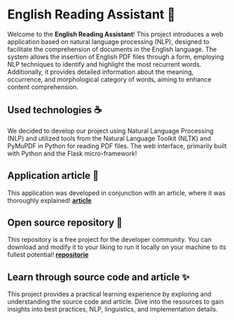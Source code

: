 # English Reading Assistant 📜

Welcome to the **English Reading Assistant**! This project introduces a web application based on natural language processing (NLP), designed to facilitate the comprehension of documents in the English language. The system allows the insertion of English PDF files through a form, employing NLP techniques to identify and highlight the most recurrent words. Additionally, it provides detailed information about the meaning, occurrence, and morphological category of words, aiming to enhance content comprehension.

## Used technologies ☕️

We decided to develop our project using Natural Language Processing (NLP) and utilized tools from the Natural Language Toolkit (NLTK) and PyMuPDF in Python for reading PDF files. The web interface, primarily built with Python and the Flask micro-framework!

## Application article 🎉

This application was developed in conjunction with an article, where it was thoroughly explained! **[article](https://github.com/amadeusferro/English-language-reading-assistant)**

## Open source repository 🦄

This repository is a free project for the developer community. You can download and modify it to your liking to run it locally on your machine to its fullest potential! **[repositorie](https://github.com/amadeusferro/English-language-reading-assistant)**

## Learn through source code and article ✨

This project provides a practical learning experience by exploring and understanding the source code and article. Dive into the resources to gain insights into best practices, NLP, linguistics, and implementation details.
